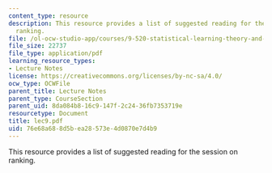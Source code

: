 ```yaml
---
content_type: resource
description: This resource provides a list of suggested reading for the session on
  ranking.
file: /ol-ocw-studio-app/courses/9-520-statistical-learning-theory-and-applications-spring-2006/76e68a688d5bea28573e4d0870e7d4b9_lec9.pdf
file_size: 22737
file_type: application/pdf
learning_resource_types:
- Lecture Notes
license: https://creativecommons.org/licenses/by-nc-sa/4.0/
ocw_type: OCWFile
parent_title: Lecture Notes
parent_type: CourseSection
parent_uid: 8da084b8-16c9-147f-2c24-36fb7353719e
resourcetype: Document
title: lec9.pdf
uid: 76e68a68-8d5b-ea28-573e-4d0870e7d4b9
---
```

This resource provides a list of suggested reading for the session on ranking.